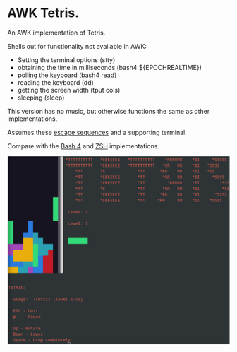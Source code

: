 # AWK Tetris.

An AWK implementation of Tetris.

Shells out for functionality not available in AWK:

* Setting the terminal options (stty)
* obtaining the time in milliseconds (bash4 ${EPOCHREALTIME})
* polling the keyboard (bash4 read)
* reading the keyboard (dd)
* getting the screen width (tput cols)
* sleeping (sleep)

This version has no music, but otherwise functions the same as other implementations.

Assumes these [escape sequences](https://misc.flogisoft.com/bash/tip_colors_and_formatting) and a
supporting terminal.

Compare with the [Bash 4](https://github.com/adamrogoyski/tetris/tree/main/bash) and
[ZSH](https://github.com/adamrogoyski/tetris/tree/main/zsh) implementations.

![Tetris gameplay](https://raw.githubusercontent.com/adamrogoyski/tetris/main/screenshots/play-bash.png)
